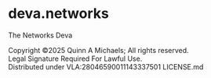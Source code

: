 # deva.networks
The Networks Deva

Copyright ©2025 Quinn A Michaels; All rights reserved.  
Legal Signature Required For Lawful Use.  
Distributed under VLA:28046590011143337501 LICENSE.md

